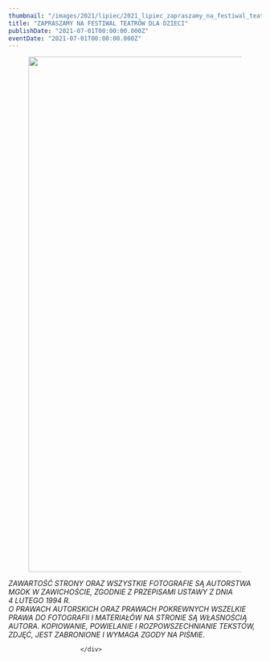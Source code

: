 ```yaml
---
thumbnail: "/images/2021/lipiec/2021_lipiec_zapraszamy_na_festiwal_teatr_w_dla_dzieci_2021_07_zapraszamy_na_festiwal_teatr_w_dla_dzieci_pl1-1-759x1024.jpg"
title: "ZAPRASZAMY NA FESTIWAL TEATRÓW DLA DZIECI"
publishDate: "2021-07-01T00:00:00.000Z"
eventDate: "2021-07-01T00:00:00.000Z"
---
```


<div class="entry-content">
							
							
<figure class="wp-block-image size-large"><a href="http://mgok-zawichost.pl/wp-content/uploads/2021/07/pl1-1.jpg"><img fetchpriority="high" decoding="async" width="759" height="1024" src="/images/2021/lipiec/2021_lipiec_zapraszamy_na_festiwal_teatr_w_dla_dzieci_2021_07_zapraszamy_na_festiwal_teatr_w_dla_dzieci_pl1-1-759x1024.jpg" alt="" class="wp-image-8072" srcset="/images/2021/lipiec/2021_lipiec_zapraszamy_na_festiwal_teatr_w_dla_dzieci_2021_07_zapraszamy_na_festiwal_teatr_w_dla_dzieci_pl1-1-759x1024.jpg 759w, /images/2021/lipiec/pl1-1-222x300.jpg 222w, /images/2021/lipiec/pl1-1-768x1037.jpg 768w, /images/2021/lipiec/pl1-1.jpg 800w" sizes="(max-width: 759px) 100vw, 759px"></a></figure>



<p><em>ZAWARTOŚĆ STRONY ORAZ WSZYSTKIE FOTOGRAFIE SĄ AUTORSTWA MGOK W ZAWICHOŚCIE, ZGODNIE Z PRZEPISAMI USTAWY Z DNIA&nbsp;</em><br><em>4 LUTEGO 1994 R.<br>O PRAWACH AUTORSKICH ORAZ PRAWACH POKREWNYCH WSZELKIE PRAWA DO FOTOGRAFII I MATERIAŁÓW NA STRONIE SĄ WŁASNOŚCIĄ AUTORA. KOPIOWANIE, POWIELANIE I ROZPOWSZECHNIANIE TEKSTÓW, ZDJĘĆ, JEST ZABRONIONE I WYMAGA ZGODY NA PIŚMIE</em>.</p>
						
						</div>
